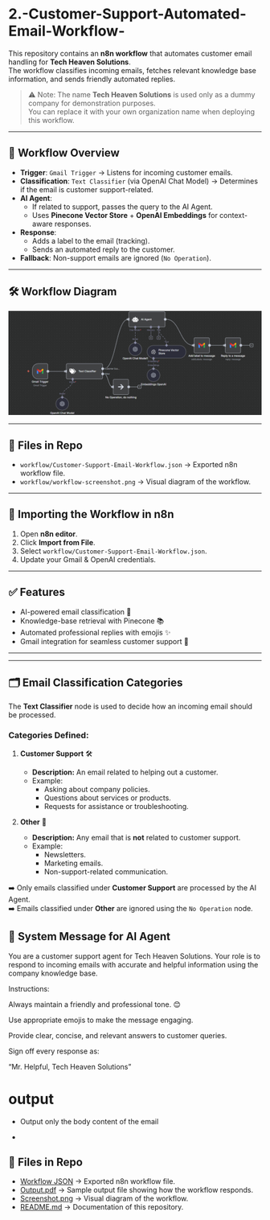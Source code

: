 # 2.-Customer-Support-Automated-Email-Workflow-

This repository contains an **n8n workflow** that automates customer email handling for **Tech Heaven Solutions**.  
The workflow classifies incoming emails, fetches relevant knowledge base information, and sends friendly automated replies.  

> ⚠️ Note: The name **Tech Heaven Solutions** is used only as a dummy company for demonstration purposes.  
> You can replace it with your own organization name when deploying this workflow.

---

## 🚀 Workflow Overview

- **Trigger**: `Gmail Trigger` → Listens for incoming customer emails.  
- **Classification**: `Text Classifier` (via OpenAI Chat Model) → Determines if the email is customer support-related.  
- **AI Agent**:  
  - If related to support, passes the query to the AI Agent.  
  - Uses **Pinecone Vector Store** + **OpenAI Embeddings** for context-aware responses.  
- **Response**:  
  - Adds a label to the email (tracking).  
  - Sends an automated reply to the customer.  
- **Fallback**: Non-support emails are ignored (`No Operation`).  

---

## 🛠 Workflow Diagram

![Workflow Screenshot](./Screenshot.png)

---

## 📂 Files in Repo

- `workflow/Customer-Support-Email-Workflow.json` → Exported n8n workflow file.  
- `workflow/workflow-screenshot.png` → Visual diagram of the workflow.  

---

## 🔄 Importing the Workflow in n8n

1. Open **n8n editor**.  
2. Click **Import from File**.  
3. Select `workflow/Customer-Support-Email-Workflow.json`.  
4. Update your Gmail & OpenAI credentials.  

---

## ✅ Features

- AI-powered email classification 🤖  
- Knowledge-base retrieval with Pinecone 📚  
- Automated professional replies with emojis ✨  
- Gmail integration for seamless customer support 📩  

---

---

## 🗂 Email Classification Categories

The **Text Classifier** node is used to decide how an incoming email should be processed.  

### Categories Defined:

1. **Customer Support** 🛠  
   - **Description:** An email related to helping out a customer.  
   - Example:  
     - Asking about company policies.  
     - Questions about services or products.  
     - Requests for assistance or troubleshooting.  

2. **Other** 📂  
   - **Description:** Any email that is **not** related to customer support.  
   - Example:  
     - Newsletters.  
     - Marketing emails.  
     - Non-support-related communication.  

➡️ Only emails classified under **Customer Support** are processed by the AI Agent.  
➡️ Emails classified under **Other** are ignored using the `No Operation` node.  


## 📝 System Message for AI Agent

You are a customer support agent for Tech Heaven Solutions. Your role is to respond to incoming emails with accurate and helpful information using the company knowledge base.

Instructions:

Always maintain a friendly and professional tone. 😊

Use appropriate emojis to make the message engaging.

Provide clear, concise, and relevant answers to customer queries.

Sign off every response as:

“Mr. Helpful, Tech Heaven Solutions”

# output 
- Output only the body content of the email

- 
## 📂 Files in Repo

- [Workflow JSON](./2.Custom%20Support%20wrokflow.json) → Exported n8n workflow file.  
- [Output.pdf](./Output.pdf) → Sample output file showing how the workflow responds.  
- [Screenshot.png](./Screenshot.png) → Visual diagram of the workflow.  
- [README.md](./README.md) → Documentation of this repository.  


